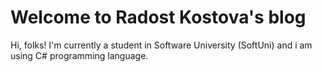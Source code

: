 # Welcome to Radost Kostova's blog

Hi, folks! I'm currently a student in Software University (SoftUni) and i am using C# programming language.
